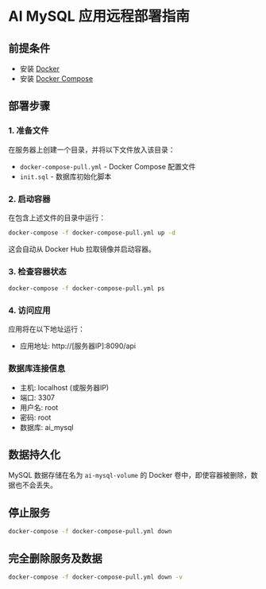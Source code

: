 # AI MySQL 应用远程部署指南

## 前提条件
- 安装 [Docker](https://www.docker.com/get-started)
- 安装 [Docker Compose](https://docs.docker.com/compose/install/)

## 部署步骤

### 1. 准备文件
在服务器上创建一个目录，并将以下文件放入该目录：
- `docker-compose-pull.yml` - Docker Compose 配置文件
- `init.sql` - 数据库初始化脚本

### 2. 启动容器
在包含上述文件的目录中运行：
```bash
docker-compose -f docker-compose-pull.yml up -d
```

这会自动从 Docker Hub 拉取镜像并启动容器。

### 3. 检查容器状态
```bash
docker-compose -f docker-compose-pull.yml ps
```

### 4. 访问应用
应用将在以下地址运行：
- 应用地址: http://[服务器IP]:8090/api

### 数据库连接信息
- 主机: localhost (或服务器IP)
- 端口: 3307
- 用户名: root
- 密码: root
- 数据库: ai_mysql

## 数据持久化
MySQL 数据存储在名为 `ai-mysql-volume` 的 Docker 卷中，即使容器被删除，数据也不会丢失。

## 停止服务
```bash
docker-compose -f docker-compose-pull.yml down
```

## 完全删除服务及数据
```bash
docker-compose -f docker-compose-pull.yml down -v
``` 